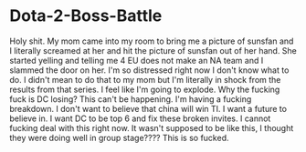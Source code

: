 # Dota-2-Boss-Battle

Holy shit. My mom came into my room to bring me a picture of sunsfan and I literally screamed at her and hit the picture of sunsfan 
out of her hand. She started yelling and telling me 4 EU does not make an NA team and I slammed the door on her. I'm so distressed 
right now I don't know what to do. I didn't mean to do that to my mom but I'm literally in shock from the results from that series. 
I feel like I'm going to explode. Why the fucking fuck is DC losing? This can't be happening. I'm having a fucking breakdown. I 
don't want to believe that china will win TI. I want a future to believe in. I want DC to be top 6 and fix these broken invites. 
I cannot fucking deal with this right now. It wasn't supposed to be like this, I thought they were doing well in group stage???? 
This is so fucked.
